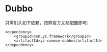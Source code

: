 # Dubbo

只需引入如下依赖，按照官方文档配置即可:
```
<dependency>
    <groupId>com.yc.framework</groupId>
    <artifactId>yc-common-dubbo</artifactId>
</dependency>

```